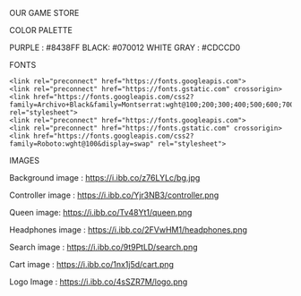 OUR GAME STORE


COLOR PALETTE

PURPLE :  #8438FF
BLACK:  #070012
WHITE GRAY : #CDCCD0


FONTS
```
<link rel="preconnect" href="https://fonts.googleapis.com">
<link rel="preconnect" href="https://fonts.gstatic.com" crossorigin>
<link href="https://fonts.googleapis.com/css2?family=Archivo+Black&family=Montserrat:wght@100;200;300;400;500;600;700;800;900&family=Roboto+Slab:wght@300;500;700&display=swap" rel="stylesheet">
<link rel="preconnect" href="https://fonts.googleapis.com">
<link rel="preconnect" href="https://fonts.gstatic.com" crossorigin>
<link href="https://fonts.googleapis.com/css2?family=Roboto:wght@100&display=swap" rel="stylesheet">
```


IMAGES

Background image : https://i.ibb.co/z76LYLc/bg.jpg

Controller image : https://i.ibb.co/Yjr3NB3/controller.png

Queen image: https://i.ibb.co/Tv48Yt1/queen.png

Headphones image : https://i.ibb.co/2FVwHM1/headphones.png

Search image : https://i.ibb.co/9t9PtLD/search.png

Cart image : https://i.ibb.co/1nx1j5d/cart.png

Logo Image : https://i.ibb.co/4sSZR7M/logo.png




